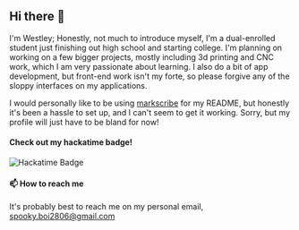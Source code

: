 ## Hi there 👋

I'm Westley; Honestly, not much to introduce myself, I'm a dual-enrolled student just finishing out high school and starting college. I'm planning on working on a few bigger projects, mostly including 3d printing and CNC work, which I am very passionate about learning. I also do a bit of app development, but front-end work isn't my forte, so please forgive any of the sloppy interfaces on my applications.

I would personally like to be using [markscribe](https://github.com/taciturnaxolotl/markscribe) for my README, but honestly it's been a hassle to set up, and I can't seem to get it working. Sorry, but my profile will just have to be bland for now!

#### Check out my hackatime badge!
![Hackatime Badge](https://github-readme-stats.hackclub.dev/api/wakatime?username=11204&api_domain=hackatime.hackclub.com&&custom_title=Hackatime+Stats&layout=compact&cache_seconds=0&langs_count=8&theme=midnight-purple)

#### 📫 How to reach me
It's probably best to reach me on my personal email, spooky.boi2806@gmail.com
